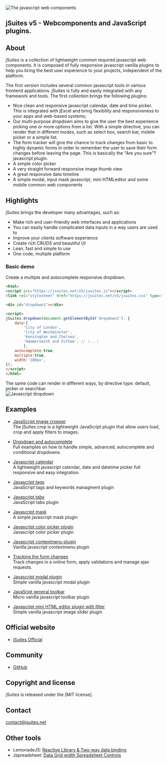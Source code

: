 ![The javascript web components](https://jsuites.net/templates/default/img/logo.svg)

## jSuites v5 - Webcomponents and JavaScript plugins. 

About
---------
jSuites is a collection of lightweight common required javascript web components. It is composed of fully responsive javascript vanilla plugins to help you bring the best user experience to your projects, independent of the platform.</p>

The first version includes several common javascript tools in various frontend applications. jSuites is fully and easily integrated with any framework and tools. The first collection brings the following plugins:

* Nice clean and responsive javascript calendar, date and time picker. This is integrated with jExcel and bring flexibility and responsiveness to your apps and web-based systems;
* Our multi-purpose dropdown aims to give the user the best experience picking one or more options from a list. With a simple directive, you can render that in different modes, such as select box, search bar, mobile picker or a simple list.
* The form tracker will give the chance to track changes from basic to highly dynamic forms in order to remember the user to save their form changes before leaving the page. This is basically the "Are you sure"? javascript plugin.
* A simple color picker
* A very straight forward responsive image thumb view
* A great responsive data timeline
* A simple modal, input mask javascript, mini HTMLeditor and some mobile common web components

Highlights
---------
jSuites brings the developer many advantages, such as:

* Make rich and user-friendly web interfaces and applications
* You can easily handle complicated data inputs in a way users are used to
* Improve your clients software experience
* Create rich CRUDS and beautiful UI
* Lean, fast and simple to use
* One code, multiple platform


### Basic demo

Create a multiple and autocomplete responsive dropdown.


```html
<html>
<script src="https://jsuites.net/v5/jsuites.js"></script>
<link rel="stylesheet" href="https://jsuites.net/v5/jsuites.css" type="text/css" />

<div id="dropdown1"></div>

<script>
jSuites.dropdown(document.getElementById('dropdown1'), {
    data:[
        'City of London',
        'City of Westminster',
        'Kensington and Chelsea',
        'Hammersmith and Fulham', // (...)
        ],
    autocomplete:true,
    multiple:true,
    width:'280px',
});
</script>
</html>
```
The same code can render in different ways, by directive type: default, picker or searchbar\
![Javascript dropdown](https://jsuites.net/templates/default/img/dropdown.png)


Examples
---------

* [JavaScript image cropper](https://jsuites.net/docs/)\
The jSuites.crop is a lightweight JavaScript plugin that allow users load, crop and apply filters to images.

* [Dropdown and autocomplete](https://jsuites.net/docs/dropdown)\
Full examples on how to handle simple, advanced, autocomplete and conditional dropdowns.

* [Javascript calendar](https://jsuites.net/docs/javascript-calendar)\
A lightweight javascript calendar, date and datetime picker full responsive and easy integration.

* [Javascript tags](https://jsuites.net/docs/javascript-tags)\
JavaScript tags and keywords managment plugin

* [Javascript tabs](https://jsuites.net/docs/javascript-tabs)\
JavaScript tabs plugin

* [Javascript mask](https://jsuites.net/docs/javascript-mask)\
A simple javascript mask plugin

* [Javascript color picker plugin](https://jsuites.net/docs/color-picker)\
Javascript color picker plugin

* [Javascript contextmenu plugin](https://jsuites.net/docs/contextmenu)\
Vanilla javascript contextmenu plugin

* [Tracking the form changes](https://jsuites.net/docs/richform)\
Track changes in a online form, apply validations and manage ajax requests.

* [Javascript modal plugin](https://jsuites.net/docs/modal)\
Simple vanilla javascript modal plugin

* [JavaSript general toolbar](https://jsuites.net/docs/toolbar)\
Micro vanilla javascript toolbar plugin

* [Javascript mini HTML editor plugin with filter](https://jsuites.net/docs/javascript-html-editor)\
Simple vanilla javascript image slider plugin


## Official website
- [jSuites Official](https://jsuites.net/docs)

## Community
- [GitHub](https://github.com/jsuites/jsuites/issues)

## Copyright and license
jSuites is released under the [MIT license].

## Contact
contact@jsuites.net

## Other tools

- LemonadeJS: [Reactive Library & Two-way data binding](https://lemonadejs.net/)<br>
- Jspreadsheet: [Data Grid width Spreadsheet Controls](https://jspreadsheet.com/)<br>


